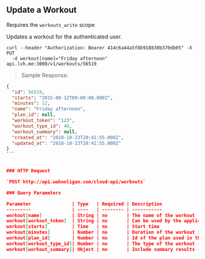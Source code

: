 ## Update a Workout

Requires the `workouts_write` scope

Updates a workout for the authenticated user.

```shell
curl --header "Authorization: Bearer 414c6a44a5f8b918830b370db05" -X PUT
  -d workout[name]="Friday afternoon" api.lvh.me:3000/v1/workouts/56519
```

> Sample Response:

``````json
{
  "id": 56519,
  "starts": "2015-08-12T09:00:00.000Z",
  "minutes": 12,
  "name": "Friday afternoon",
  "plan_id": null,
  "workout_token": "123",
  "workout_type_id": 40,
  "workout_summary": null,
  "created_at": "2018-10-23T20:41:55.000Z",
  "updated_at": "2018-10-23T20:41:55.000Z"
}
```


### HTTP Request

`POST http://api.wahooligan.com/cloud-api/workouts`

### Query Parameters

Parameter               | Type   | Required | Description
---------               | ----   | -------- | -----------
workout[name]           | String | no       | The name of the workout
workout[workout_token]  | String | no       | Can be used by the application to identify the workout
workout[starts]         | Time   | no       | Start time
workout[minutes]        | Number | no       | Duration of the workout in minutes
workout[plan_id]        | Number | no       | Id of the plan used in this workout
workout[workout_type_id]| Number | no       | The type of the workout - [Workout Types](#workout-types)
workout[workout_summary]| Object | no       | Include summary results - [Workout Summary](#update-a-workout-summary)
